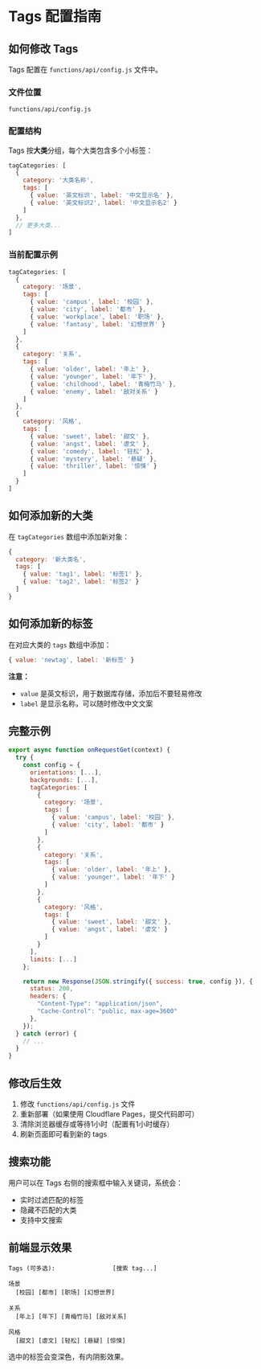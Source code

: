 # Tags 配置指南

## 如何修改 Tags

Tags 配置在 `functions/api/config.js` 文件中。

### 文件位置
```
functions/api/config.js
```

### 配置结构

Tags 按**大类**分组，每个大类包含多个小标签：

```javascript
tagCategories: [
  {
    category: '大类名称',
    tags: [
      { value: '英文标识', label: '中文显示名' },
      { value: '英文标识2', label: '中文显示名2' }
    ]
  },
  // 更多大类...
]
```

### 当前配置示例

```javascript
tagCategories: [
  {
    category: '场景',
    tags: [
      { value: 'campus', label: '校园' },
      { value: 'city', label: '都市' },
      { value: 'workplace', label: '职场' },
      { value: 'fantasy', label: '幻想世界' }
    ]
  },
  {
    category: '关系',
    tags: [
      { value: 'older', label: '年上' },
      { value: 'younger', label: '年下' },
      { value: 'childhood', label: '青梅竹马' },
      { value: 'enemy', label: '敌对关系' }
    ]
  },
  {
    category: '风格',
    tags: [
      { value: 'sweet', label: '甜文' },
      { value: 'angst', label: '虐文' },
      { value: 'comedy', label: '轻松' },
      { value: 'mystery', label: '悬疑' },
      { value: 'thriller', label: '惊悚' }
    ]
  }
]
```

## 如何添加新的大类

在 `tagCategories` 数组中添加新对象：

```javascript
{
  category: '新大类名',
  tags: [
    { value: 'tag1', label: '标签1' },
    { value: 'tag2', label: '标签2' }
  ]
}
```

## 如何添加新的标签

在对应大类的 `tags` 数组中添加：

```javascript
{ value: 'newtag', label: '新标签' }
```

**注意：**
- `value` 是英文标识，用于数据库存储，添加后不要轻易修改
- `label` 是显示名称，可以随时修改中文文案

## 完整示例

```javascript
export async function onRequestGet(context) {
  try {
    const config = {
      orientations: [...],
      backgrounds: [...],
      tagCategories: [
        {
          category: '场景',
          tags: [
            { value: 'campus', label: '校园' },
            { value: 'city', label: '都市' }
          ]
        },
        {
          category: '关系',
          tags: [
            { value: 'older', label: '年上' },
            { value: 'younger', label: '年下' }
          ]
        },
        {
          category: '风格',
          tags: [
            { value: 'sweet', label: '甜文' },
            { value: 'angst', label: '虐文' }
          ]
        }
      ],
      limits: [...]
    };

    return new Response(JSON.stringify({ success: true, config }), {
      status: 200,
      headers: { 
        "Content-Type": "application/json",
        "Cache-Control": "public, max-age=3600"
      },
    });
  } catch (error) {
    // ...
  }
}
```

## 修改后生效

1. 修改 `functions/api/config.js` 文件
2. 重新部署（如果使用 Cloudflare Pages，提交代码即可）
3. 清除浏览器缓存或等待1小时（配置有1小时缓存）
4. 刷新页面即可看到新的 tags

## 搜索功能

用户可以在 Tags 右侧的搜索框中输入关键词，系统会：
- 实时过滤匹配的标签
- 隐藏不匹配的大类
- 支持中文搜索

## 前端显示效果

```
Tags (可多选):                [搜索 tag...]

场景
  [校园] [都市] [职场] [幻想世界]

关系
  [年上] [年下] [青梅竹马] [敌对关系]

风格
  [甜文] [虐文] [轻松] [悬疑] [惊悚]
```

选中的标签会变深色，有内阴影效果。


